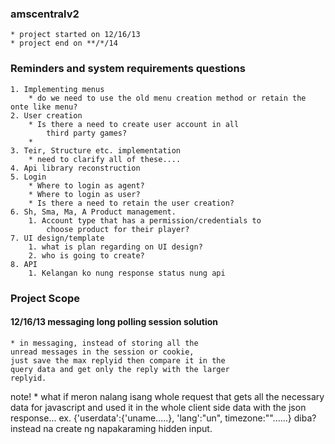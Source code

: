 ### amscentralv2
	* project started on 12/16/13
	* project end on **/*/14

### Reminders and system requirements questions
	1. Implementing menus
		* do we need to use the old menu creation method or retain the onte like menu?
	2. User creation
		* Is there a need to create user account in all
			third party games?
		*  
	3. Teir, Structure etc. implementation
		* need to clarify all of these....
	4. Api library reconstruction
	5. Login
		* Where to login as agent?
		* Where to login as user?
		* Is there a need to retain the user creation?
	6. Sh, Sma, Ma, A Product management.
		1. Account type that has a permission/credentials to
			choose product for their player?
	7. UI design/template
		1. what is plan regarding on UI design?
		2. who is going to create?
	8. API
		1. Kelangan ko nung response status nung api
	
### Project Scope



#### 12/16/13 messaging long polling session solution

	* in messaging, instead of storing all the
	unread messages in the session or cookie,
	just save the max replyid then compare it in the
	query data and get only the reply with the larger
	replyid.

note!
	* what if meron nalang isang whole request that gets all the
	necessary data for javascript and used it in the whole client side
	data with the json response...
	ex. {'userdata':{'uname.....}, 'lang':"un", timezone:""......} diba?
	instead na create ng napakaraming hidden input.
	
	
	